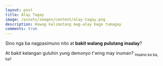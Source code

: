 ```yaml
---
layout: post
title: Alay Tagay
image: /assets/images/content/alay-tagay.png
description: Huwag kalimutang mag-alay bago tumagay
comments: true
---
```


Sino nga ba nagpasimuno nito at **bakit walang pulutang inaalay**?

At bakit kelangan guluhin yung demonyo t'wing may inuman? <sub>Inaano ka ba, ha?</sub>